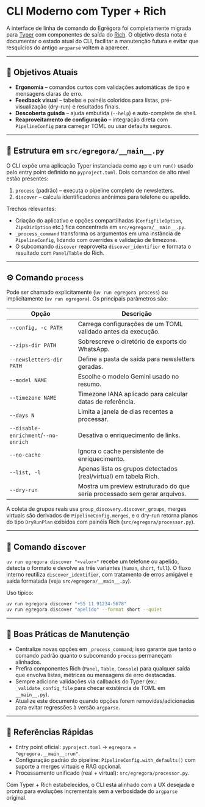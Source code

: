 # CLI Moderno com Typer + Rich

A interface de linha de comando do Egrégora foi completamente migrada para
[Typer](https://typer.tiangolo.com/) com componentes de saída do
[Rich](https://rich.readthedocs.io/). O objetivo desta nota é documentar o estado
atual do CLI, facilitar a manutenção futura e evitar que resquícios do antigo
`argparse` voltem a aparecer.

---

## 🎯 Objetivos Atuais

- **Ergonomia** – comandos curtos com validações automáticas de tipo e mensagens
  claras de erro.
- **Feedback visual** – tabelas e painéis coloridos para listas, pré-visualização
  (dry-run) e resultados finais.
- **Descoberta guiada** – ajuda embutida (`--help`) e auto-complete de shell.
- **Reaproveitamento de configuração** – integração direta com
  `PipelineConfig` para carregar TOML ou usar defaults seguros.

---

## 🧱 Estrutura em `src/egregora/__main__.py`

O CLI expõe uma aplicação Typer instanciada como `app` e um `run()` usado pelo
entry point definido no `pyproject.toml`. Dois comandos de alto nível estão
presentes:

1. `process` (padrão) – executa o pipeline completo de newsletters.
2. `discover` – calcula identificadores anônimos para telefone ou apelido.

Trechos relevantes:

- Criação do aplicativo e opções compartilhadas (`ConfigFileOption`,
  `ZipsDirOption` etc.) fica concentrada em `src/egregora/__main__.py`.
- `_process_command` transforma os argumentos em uma instância de
  `PipelineConfig`, lidando com overrides e validação de timezone.
- O subcomando `discover` reaproveita `discover_identifier` e formata o
  resultado com `Panel`/`Table` do Rich.

---

## ⚙️ Comando `process`

Pode ser chamado explicitamente (`uv run egregora process`) ou implicitamente
(`uv run egregora`). Os principais parâmetros são:

| Opção                        | Descrição                                                                 |
|------------------------------|---------------------------------------------------------------------------|
| `--config, -c PATH`          | Carrega configurações de um TOML validado antes da execução.              |
| `--zips-dir PATH`            | Sobrescreve o diretório de exports do WhatsApp.                           |
| `--newsletters-dir PATH`     | Define a pasta de saída para newsletters geradas.                         |
| `--model NAME`               | Escolhe o modelo Gemini usado no resumo.                                  |
| `--timezone NAME`            | Timezone IANA aplicado para calcular datas de referência.                 |
| `--days N`                   | Limita a janela de dias recentes a processar.                             |
| `--disable-enrichment`/`--no-enrich` | Desativa o enriquecimento de links.                             |
| `--no-cache`                 | Ignora o cache persistente de enriquecimento.                             |
| `--list, -l`                 | Apenas lista os grupos detectados (real/virtual) em tabela Rich.          |
| `--dry-run`                  | Mostra um preview estruturado do que seria processado sem gerar arquivos. |

A coleta de grupos reais usa `group_discovery.discover_groups`, merges virtuais
são derivados de `PipelineConfig.merges`, e o dry-run retorna planos do tipo
`DryRunPlan` exibidos com painéis Rich (`src/egregora/processor.py`).

---

## 🔐 Comando `discover`

`uv run egregora discover "<valor>"` recebe um telefone ou apelido, detecta o
formato e devolve as três variantes (`human`, `short`, `full`). O fluxo interno
reutiliza `discover_identifier`, com tratamento de erros amigável e saída
formatada (veja `src/egregora/__main__.py`).

Uso típico:

```bash
uv run egregora discover "+55 11 91234-5678"
uv run egregora discover "apelido" --format short --quiet
```

---

## 🧭 Boas Práticas de Manutenção

- Centralize novas opções em `_process_command`; isso garante que tanto o
  comando padrão quanto o subcomando `process` permaneçam alinhados.
- Prefira componentes Rich (`Panel`, `Table`, `Console`) para qualquer saída que
  envolva listas, métricas ou mensagens de erro destacadas.
- Sempre adicione validações via callbacks do Typer (ex.: `_validate_config_file`
  para checar existência de TOML em `__main__.py`).
- Atualize este documento quando opções forem removidas/adicionadas para evitar
  regressões à versão `argparse`.

---

## 📌 Referências Rápidas

- Entry point oficial: `pyproject.toml` → `egregora = "egregora.__main__:run"`.
- Configuração padrão do pipeline: `PipelineConfig.with_defaults()` com suporte a
  merges virtuais e RAG opcional.
- Processamento unificado (real + virtual): `src/egregora/processor.py`.

Com Typer + Rich estabelecidos, o CLI está alinhado com a UX desejada e pronto
para evoluções incrementais sem a verbosidade do `argparse` original.
